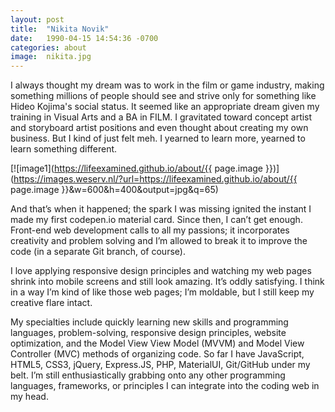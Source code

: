 ```yaml
---
layout: post
title:  "Nikita Novik"
date:   1990-04-15 14:54:36 -0700
categories: about
image:  nikita.jpg
---
```


I always thought my dream was to work in the film or game industry, making something millions of people should see and strive only for something like Hideo Kojima's social status. It seemed like an appropriate dream given my training in Visual Arts and a BA in FILM. I gravitated toward concept artist and storyboard artist positions and even thought about creating my own business. But I kind of just felt meh. I yearned to learn more, yearned to learn something different.

[![image1](https://lifeexamined.github.io/about/{{ page.image }})](https://images.weserv.nl/?url=https://lifeexamined.github.io/about/{{ page.image }}&w=600&h=400&output=jpg&q=65)

And that’s when it happened; the spark I was missing ignited the instant I made my first codepen.io material card. Since then, I can’t get enough. Front-end web development calls to all my passions; it incorporates creativity and problem solving and I’m allowed to break it to improve the code (in a separate Git branch, of course).

I love applying responsive design principles and watching my web pages shrink into mobile screens and still look amazing. It’s oddly satisfying. I think in a way I’m kind of like those web pages; I’m moldable, but I still keep my creative flare intact.

My specialties include quickly learning new skills and programming languages, problem-solving, responsive design principles, website optimization, and the Model View View Model (MVVM) and Model View Controller (MVC) methods of organizing code. So far I have JavaScript, HTML5, CSS3, jQuery, Express.JS, PHP, MaterialUI, Git/GitHub under my belt. I’m still enthusiastically grabbing onto any other programming languages, frameworks, or principles I can integrate into the coding web in my head.